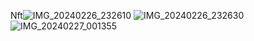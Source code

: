 Nft![IMG_20240226_232610](https://github.com/12345Dasha/expert-octo-winner/assets/116416644/79551b4f-faad-46c9-be2a-54e2e50f50ec)
![IMG_20240226_232630](https://github.com/12345Dasha/expert-octo-winner/assets/116416644/7493213f-27f5-4806-acfe-a20a90d1ecc0)
![IMG_20240227_001355](https://github.com/12345Dasha/expert-octo-winner/assets/116416644/204af702-cd1e-4c75-b139-f6598cdebd54)
